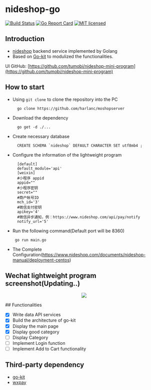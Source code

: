 # nideshop-go

 [![Build Status][1]][2] [![Go Report Card][3]][4] [![MIT licensed][5]][6] 

[1]: https://travis-ci.org/harlanc/moshopserver.svg?branch=master
[2]: https://travis-ci.org/harlanc/moshopserver
[3]: https://goreportcard.com/badge/github.com/harlanc/moshopserver
[4]: https://goreportcard.com/report/github.com/harlanc/moshopserver
[5]: https://img.shields.io/badge/license-MIT-blue.svg
[6]: LICENSE

## Introduction

- [nideshop](https://github.com/tumobi/nideshop) backend service implemented by Golang
- Based on [Go-kit](https://github.com/go-kit/kit) to modulized the functionalities.



UI GitHub: [https://github.com/tumobi/nideshop-mini-program](https://github.com/tumobi/nideshop-mini-program)

## How to start

- Using `git clone` to clone the repository into the PC
    
        go clone https://github.com/harlanc/moshopserver
  
- Download the dependency

        go get -d ./...

- Create necessary database
      
        CREATE SCHEMA `nideshop` DEFAULT CHARACTER SET utf8mb4 ;

- Configure the information of the lightweight program
   
        [default]
        default_module='api'
        [weixin] 
        #小程序 appid
        appid=""
        #小程序密钥
        secret="" 
        #商户帐号ID
        mch_id='3' 
        #微信支付密钥
        apikey='4'
        #微信异步通知，例：https://www.nideshop.com/api/pay/notify 
        notify_url='5' 
        
-  Run the following command(Default port will be 8360)

        go run main.go

- The Complete Configuration(https://www.nideshop.com/documents/nideshop-manual/deployment-centos)


## Wechat lightweight program screenshot(Updating..)
<p align="center">
 <img src="http://qiniu.harlanc.vip/6.9.2019_5:41:56.png">
</p>
## Functionalities

- [x] Write data API services
- [x] Build the architecture of go-kit
- [x] Display the main page
- [x] Display good category
- [ ] Display Category
- [ ] Implement Login function
- [ ] Implement Add to Cart functionality

## Third-party dependency

- [go-kit](https://github.com/go-kit/kit)
- [wxpay](https://github.com/objcoding/wxpay)




